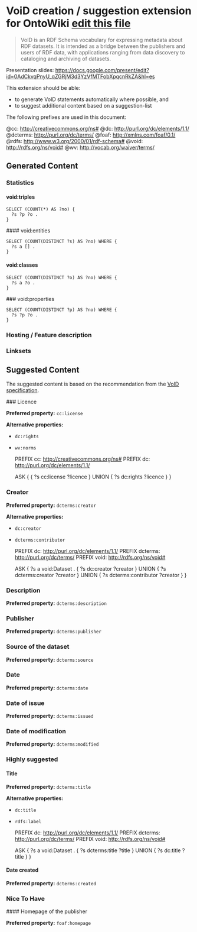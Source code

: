 # VoiD creation / suggestion extension for OntoWiki [edit this file](https://github.com/AKSW/void.ontowiki/edit/master/README.md)

> VoID is an RDF Schema vocabulary for expressing metadata about RDF
> datasets. It is intended as a bridge between the publishers and
> users of RDF data, with applications ranging from data discovery to
> cataloging and archiving of datasets.

Presentation slides: https://docs.google.com/present/edit?id=0AdCkvqPnyU_qZGRjM3d3YzVfMTFobXpqcnRkZA&hl=es

This extension should be able:

  * to generate VoID statements automatically where possible, and
  * to suggest additional content based on a suggestion-list
  
The following prefixes are used in this document:

  @cc:       <http://creativecommons.org/ns#>
  @dc:       <http://purl.org/dc/elements/1.1/>
  @dcterms:  <http://purl.org/dc/terms/>
  @foaf:     <http://xmlns.com/foaf/0.1/>
  @rdfs:     <http://www.w3.org/2000/01/rdf-schema#>
  @void:     <http://rdfs.org/ns/void#>
  @wv:       <http://vocab.org/waiver/terms/>

## Generated Content

### Statistics

#### void:triples

    SELECT (COUNT(*) AS ?no) {
      ?s ?p ?o .
    }
   
#### void:entities

    SELECT (COUNT(DISTINCT ?s) AS ?no) WHERE {
      ?s a [] .
    }
    
#### void:classes

    SELECT (COUNT(DISTINCT ?o) AS ?no) WHERE {
      ?s a ?o .
    }
    
### void:properties

    SELECT (COUNT(DISTINCT ?p) AS ?no) WHERE {
      ?s ?p ?o .
    }
    
### Hosting / Feature description

### Linksets


## Suggested Content

The suggested content is based on the recommendation from the [VoID specification](http://www.w3.org/TR/void/#dublin-core).

### Licence

__Preferred property:__ `cc:license`

__Alternative properties:__

*  `dc:rights`
*  `wv:norms`

    PREFIX cc: <http://creativecommons.org/ns#>
    PREFIX dc: <http://purl.org/dc/elements/1.1/>
    
    ASK {
      { ?s cc:license ?licence }
      UNION
      { ?s dc:rights ?licence }
    }

### Creator

__Preferred property:__ `dcterms:creator`

__Alternative properties:__

*  `dc:creator`
*  `dcterms:contributor`

    PREFIX dc: <http://purl.org/dc/elements/1.1/>
    PREFIX dcterms: <http://purl.org/dc/terms/>
    PREFIX void: <http://rdfs.org/ns/void#>

    ASK {
     ?s a void:Dataset .
     { ?s dc:creator ?creator }
     UNION
     { ?s dcterms:creator ?creator }
     UNION
     { ?s dcterms:contributor ?creator }
    }

### Description

__Preferred property:__ `dcterms:description`

### Publisher

__Preferred property:__ `dcterms:publisher`

### Source of the dataset

__Preferred property:__ `dcterms:source`

### Date

__Preferred property:__ `dcterms:date`

### Date of issue

__Preferred property:__ `dcterms:issued`

### Date of modification

__Preferred property:__ `dcterms:modified`

### Highly suggested

#### Title

__Preferred property:__ `dcterms:title`

__Alternative properties:__

*  `dc:title`
*  `rdfs:label`

    PREFIX dc: <http://purl.org/dc/elements/1.1/>
    PREFIX dcterms: <http://purl.org/dc/terms/>
    PREFIX void: <http://rdfs.org/ns/void#>
    
    ASK {
      ?s a void:Dataset .
      { ?s dcterms:title ?title }
      UNION
      { ?s dc:title ?title }
    }

#### Date created

__Preferred property:__  `dcterms:created`

### Nice To Have

#### Homepage of the publisher

__Preferred property:__ `foaf:homepage`
